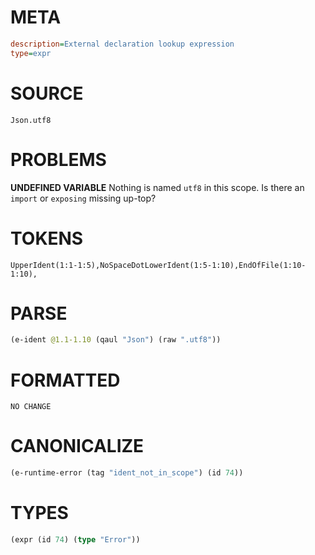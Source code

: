 # META
~~~ini
description=External declaration lookup expression
type=expr
~~~
# SOURCE
~~~roc
Json.utf8
~~~
# PROBLEMS
**UNDEFINED VARIABLE**
Nothing is named `utf8` in this scope.
Is there an `import` or `exposing` missing up-top?

# TOKENS
~~~zig
UpperIdent(1:1-1:5),NoSpaceDotLowerIdent(1:5-1:10),EndOfFile(1:10-1:10),
~~~
# PARSE
~~~clojure
(e-ident @1.1-1.10 (qaul "Json") (raw ".utf8"))
~~~
# FORMATTED
~~~roc
NO CHANGE
~~~
# CANONICALIZE
~~~clojure
(e-runtime-error (tag "ident_not_in_scope") (id 74))
~~~
# TYPES
~~~clojure
(expr (id 74) (type "Error"))
~~~
